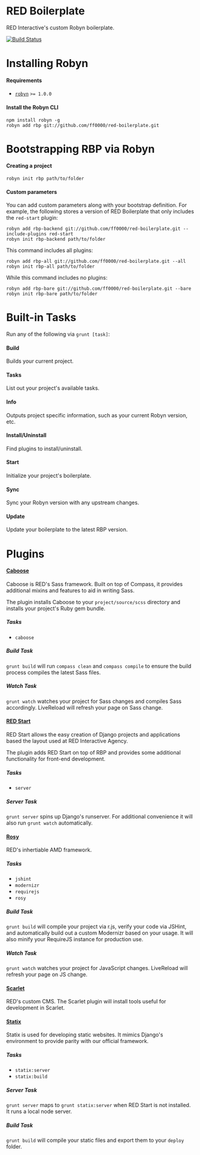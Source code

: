 RED Boilerplate
==========================

RED Interactive's custom Robyn boilerplate.

[![Build Status](https://secure.travis-ci.org/ff0000/red-boilerplate.png?branch=master,develop)](http://travis-ci.org/ff0000/red-boilerplate)


Installing Robyn
================

#### Requirements

- [`robyn`](http://github.com/ff0000/robyn) `>= 1.0.0`

#### Install the Robyn CLI

```shell
npm install robyn -g
robyn add rbp git://github.com/ff0000/red-boilerplate.git
```

Bootstrapping RBP via Robyn
==========

#### Creating a project

```shell
robyn init rbp path/to/folder
```

#### Custom parameters

You can add custom parameters along with your bootstrap definition. For example, the following stores a version of RED Boilerplate that only includes the `red-start` plugin:

```shell
robyn add rbp-backend git://github.com/ff0000/red-boilerplate.git --include-plugins red-start
robyn init rbp-backend path/to/folder
```

This command includes all plugins:

```shell
robyn add rbp-all git://github.com/ff0000/red-boilerplate.git --all
robyn init rbp-all path/to/folder
```

While this command includes no plugins:

```shell
robyn add rbp-bare git://github.com/ff0000/red-boilerplate.git --bare
robyn init rbp-bare path/to/folder
```

Built-in Tasks
==========
Run any of the following via `grunt [task]`:

#### Build
Builds your current project.

#### Tasks
List out your project's available tasks.

#### Info
Outputs project specific information, such as your current Robyn version, etc.

#### Install/Uninstall
Find plugins to install/uninstall.

#### Start
Initialize your project's boilerplate.

#### Sync
Sync your Robyn version with any upstream changes.

#### Update
Update your boilerplate to the latest RBP version.

Plugins
==========

#### [Caboose](https://github.com/ff0000/caboose)
Caboose is RED's Sass framework. Built on top of Compass, it provides additional mixins and features to aid in writing Sass.

The plugin installs Caboose to your `project/source/scss` directory and installs your project's Ruby gem bundle.

##### Tasks
- `caboose`

##### Build Task
`grunt build` will run `compass clean` and `compass compile` to ensure the build process compiles the latest Sass files.

##### Watch Task
`grunt watch` watches your project for Sass changes and compiles Sass accordingly. LiveReload will refresh your page on Sass change.

#### [RED Start](https://github.com/ff0000/red-start)
RED Start allows the easy creation of Django projects and applications based the layout used at RED Interactive Agency.

The plugin adds RED Start on top of RBP and provides some additional functionality for front-end development.

##### Tasks
- `server`

##### Server Task
`grunt server` spins up Django's runserver. For additional convenience it will also run `grunt watch` automatically.

#### [Rosy](https://github.com/ff0000/rosy)
RED's inhertiable AMD framework.

##### Tasks
- `jshint`
- `modernizr`
- `requirejs`
- `rosy`

##### Build Task
`grunt build` will compile your project via r.js, verify your code via JSHint, and automatically build out a custom Modernizr based on your usage. It will also minify your RequireJS instance for production use.

##### Watch Task
`grunt watch` watches your project for JavaScript changes. LiveReload will refresh your page on JS change.

#### [Scarlet](https://github.com/ff0000/scarlet)
RED's custom CMS. The Scarlet plugin will install tools useful for development in Scarlet.

#### [Statix](https://github.com/ff0000/statix)
Statix is used for developing static websites. It mimics Django's environment to provide parity with our official framework.

##### Tasks
- `statix:server`
- `statix:build`

##### Server Task
`grunt server` maps to `grunt statix:server` when RED Start is not installed. It runs a local node server.

##### Build Task
`grunt build` will compile your static files and export them to your `deploy` folder.

